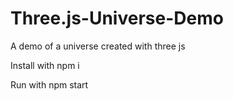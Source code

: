 # Three.js-Universe-Demo
A demo of a universe created with three js 

Install with npm i

Run with npm start
